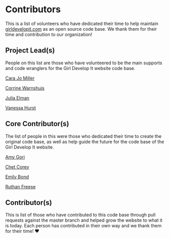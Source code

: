 # Contributors

This is a list of volunteers who have dedicated their time to help maintain [girldevelopit.com](http://girldevelopit.com ) as an open source code base. We thank them for their time and contribution to our organization!

## Project Lead(s)

People on this list are those who have volunteered to be the main supports and code wranglers for the Girl Develop It website code base.

[Cara Jo Miller](https://github.com/Cara-Jo)

[Corrine Warnshuis](https://github.com/corinnepw)

[Julia Elman](https://github.com/juliaelman)

[Vanessa Hurst](https://github.com/DBNess)

## Core Contributor(s)

The list of people in this were those who dedicated their time to create the original code base, as well as help guide the future for the code base of the Girl Develop It website. 

[Amy Gori](https://github.com/amygori)

[Chet Corey](https://github.com/chetcorey)

[Emily Bond](https://github.com/emmylucille)

[Ruthan Freese](https://github.com/therufs)

## Contributor(s)

This is list of those who have contributed to this code base through pull requests against the master branch and helped grow the website to what it is today. Each person has contributed in their own way and we thank them for their time! :hearts:








